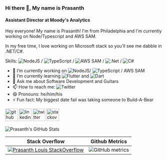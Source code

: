 ### Hi there 👋, My name is Prasanth
#### Assistant Director at Moody's Analytics

Hey everyone! My name is Prasanth! I'm from Philadelphia and I'm currently working on Node/Typescript and AWS SAM. 

In my free time, I love working on Microsoft stack so you'll see me dabble in .NET/C#.


Skills: ![NodeJS](https://img.shields.io/badge/node.js-6DA55F?style=for-the-badge&logo=node.js&logoColor=white) / ![TypeScript](https://img.shields.io/badge/typescript-%23007ACC.svg?style=for-the-badge&logo=typescript&logoColor=white) / ![AWS](https://img.shields.io/badge/AWS-%23FF9900.svg?style=for-the-badge&logo=amazon-aws&logoColor=white) SAM / ![.Net](https://img.shields.io/badge/.NET-5C2D91?style=for-the-badge&logo=.net&logoColor=white) / ![C#](https://img.shields.io/badge/c%23-%23239120.svg?style=for-the-badge&logo=c-sharp&logoColor=white)

- 🔭 I’m currently working on ![NodeJS](https://img.shields.io/badge/node.js-6DA55F?style=for-the-badge&logo=node.js&logoColor=white)/ ![TypeScript](https://img.shields.io/badge/typescript-%23007ACC.svg?style=for-the-badge&logo=typescript&logoColor=white) / AWS SAM 
- 🌱 I’m currently learning ![Flutter](https://img.shields.io/badge/Flutter-%2302569B.svg?style=for-the-badge&logo=Flutter&logoColor=white) and ![Dart](https://img.shields.io/badge/dart-%230175C2.svg?style=for-the-badge&logo=dart&logoColor=white) 
- 💬 Ask me about Software Development and Guitars 
- 📫 How to reach me: ![Twitter](https://img.shields.io/badge/prasanthlouis-%231DA1F2.svg?style=for-the-badge&logo=Twitter&logoColor=white) 
- 😄 Pronouns: he/him/his 
- ⚡ Fun fact: My biggest date fail was taking someone to Build-A-Bear 


[<img src='https://cdn.jsdelivr.net/npm/simple-icons@3.0.1/icons/github.svg' alt='github' height='40'>](https://github.com/prasanthlouis)  [<img src='https://cdn.jsdelivr.net/npm/simple-icons@3.0.1/icons/linkedin.svg' alt='linkedin' height='40'>](https://www.linkedin.com/in/prasanthlouis/)  [<img src='https://cdn.jsdelivr.net/npm/simple-icons@3.0.1/icons/twitter.svg' alt='twitter' height='40'>](https://twitter.com/prasanthlouis)  [<img src='https://cdn.jsdelivr.net/npm/simple-icons@3.0.1/icons/stackoverflow.svg' alt='stackoverflow' height='40'>](https://stackoverflow.com/users/3293761)  

<img src="https://github-readme-stats.vercel.app/api?username=prasanthlouis&show_icons=true&line_height=27&count_private=true&title_color=ffffff&text_color=c9cacc&icon_color=2bbc8a&bg_color=1d1f21" alt="Prasanth's GitHub Stats" />

Stack Overflow            |  Github Metrics
:-------------------------:|:-------------------------:
[![Prasanth Louis StackOverflow](https://github-readme-stackoverflow.vercel.app/?userID=3293761)](https://stackoverflow.com/users/3293761/prasanth-louis)  | ![GitHub metrics](https://metrics.lecoq.io/prasanthlouis)

[1.1]: http://i.imgur.com/tXSoThF.png (twitter icon with padding)
[2.1]: http://i.imgur.com/0o48UoR.png (github icon with padding)

<!-- icons without padding --> 

[1.2]: http://i.imgur.com/wWzX9uB.png (My Twitter)
[2.2]: http://i.imgur.com/9I6NRUm.png (github icon without padding)
[3.2]: https://raw.githubusercontent.com/MartinHeinz/MartinHeinz/master/linkedin-3-16.png (My LinkedIn)

<!-- links to your social media accounts -->
[2]: https://github.com/prasanthlouis
